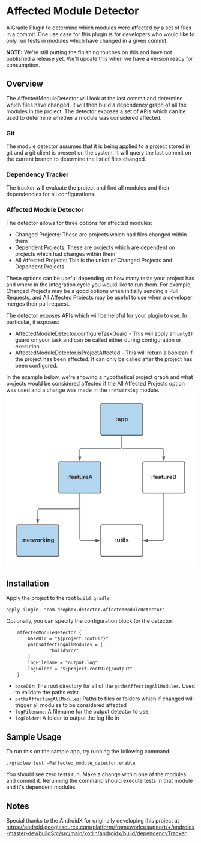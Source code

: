 # Affected Module Detector

A Gradle Plugin to determine which modules were affected by a set of files in a commit.  One use case for this plugin is for developers who would like to only run tests in modules which have changed in a given commit.

**NOTE:** We're still putting the finishing touches on this and have not published a release yet.  We'll update this when we have a version ready for consumption.

## Overview

The AffectedModuleDetector will look at the last commit and determine which files have changed, it will then build a dependency graph of all the modules in the project.   The detector exposes a set of APIs which can be used to determine whether a module was considered affected.

### Git

The module detector assumes that it is being applied to a project stored in git and a git client is present on the system.  It will query the last commit on the current branch to determine the list of files changed. 

### Dependency Tracker

The tracker will evaluate the project and find all modules and their dependencies for all configurations.

### Affected Module Detector

The detector allows for three options for affected modules:
 - Changed Projects: These are projects which had files changed within them
 - Dependent Projects: These are projects which are dependent on projects which had changes within them
 - All Affected Projects:  This is the union of Changed Projects and Dependent Projects

 These options can be useful depending on how many tests your project has and where in the integration cycle you would like to run them.  For example, Changed Projects may be a good options when initially sending a Pull Requests, and All Affected Projects may be useful to use when a developer merges their pull request.

The detector exposes APIs which will be helpful for your plugin to use.  In particular, it exposes:
 - AffectedModuleDetector.configureTaskGuard - This will apply an `onlyIf` guard on your task and can be called either during configuration or execution
 - AffectedModuleDetector.isProjectAffected - This will return a boolean if the project has been affected. It can only be called after the project has been configured.


In the example below, we're showing a hypothetical project graph and what projects would be considered affected if the All Affected Projects option was used and a change was made in the `:networking` module.
<img src="./dependency_graph.png">

## Installation

Apply the project to the root `build.gradle`:
```
apply plugin: "com.dropbox.detector.AffectedModuleDetector"
```

Optionally, you can specify the configuration block for the detector:
```
    affectedModuleDetector {
        baseDir = "${project.rootDir}"
        pathsAffectingAllModules = [
                "buildSrc/"
        ]
        logFilename = "output.log"
        logFolder = "${project.rootDir}/output"
    }
```

 - `baseDir`: The root directory for all of the `pathsAffectingAllModules`.  Used to validate the paths exist.
 - `pathsAffectingAllModules`: Paths to files or folders which if changed will trigger all modules to be considered affected
 - `logFilename`: A filename for the output detector to use
 - `logFolder`: A folder to output the log file in

## Sample Usage

To run this on the sample app, try running the following command:
```
./gradlew test -Paffected_module_detector.enable
```

You should see zero tests run.  Make a change within one of the modules and commit it.  Rerunning the command should execute tests in that module and it's dependent modules.

## Notes

Special thanks to the AndroidX for originally developing this project at https://android.googlesource.com/platform/frameworks/support/+/androidx-master-dev/buildSrc/src/main/kotlin/androidx/build/dependencyTracker
